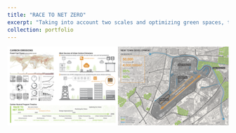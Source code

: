 ```yaml
---
title: "RACE TO NET ZERO"
excerpt: "Taking into account two scales and optimizing green spaces, transportation, and buildings, this strategic initiative seeks to diminish carbon emissions, enhance carbon absorption, and ultimately attain carbon neutrality."
collection: portfolio
---
```


<div style="overflow-x: auto; white-space: nowrap;">
  <img style="display: inline-block;" src='/images/proj1p1.png'>
  <img style="display: inline-block;" src='/images/proj1p2.png'>
  <img style="display: inline-block;" src='/images/proj1p3.png'>
  <img style="display: inline-block;" src='/images/proj1p4.png'>
  <img style="display: inline-block;" src='/images/proj1p5.png'>
</div>

